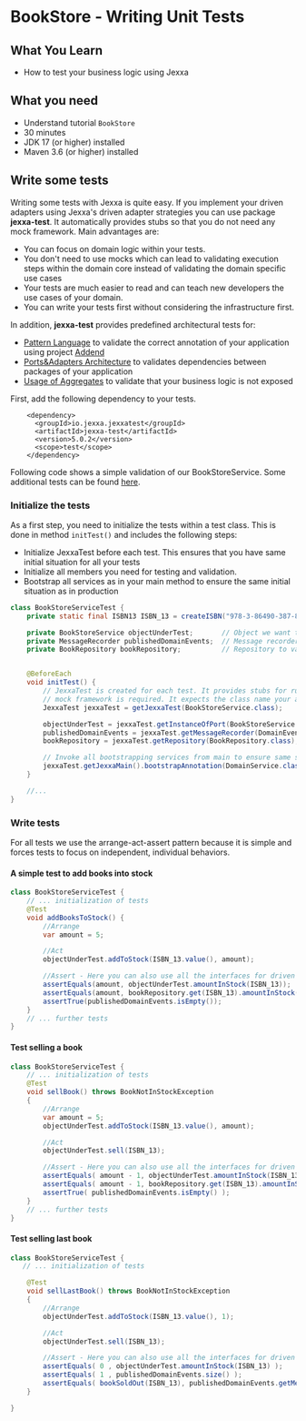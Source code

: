 # BookStore - Writing Unit Tests

## What You Learn

*   How to test your business logic using Jexxa

## What you need

*   Understand tutorial `BookStore`
*   30 minutes
*   JDK 17 (or higher) installed
*   Maven 3.6 (or higher) installed

## Write some tests
Writing some tests with Jexxa is quite easy. If you implement your driven adapters using Jexxa's driven adapter strategies you can use
package **jexxa-test**. It automatically provides stubs so that you do not need any mock framework. Main advantages are:

*   You can focus on domain logic within your tests.
*   You don't need to use mocks which can lead to validating execution steps within the domain core instead of validating the domain specific use cases
*   Your tests are much easier to read and can teach new developers the use cases of your domain.
*   You can write your tests first without considering the infrastructure first.

In addition, **jexxa-test** provides predefined architectural tests for:
*   [Pattern Language](src/test/java/io/jexxa/tutorials/bookstore/architecture/ArchitectureTest.java) to validate the correct annotation of your application using project [Addend](http://addend.jexxa.io/)
*   [Ports&Adapters Architecture](src/test/java/io/jexxa/tutorials/bookstore/architecture/ArchitectureTest.java) to validates dependencies between packages of your application
*   [Usage of Aggregates](src/test/java/io/jexxa/tutorials/bookstore/architecture/ArchitectureTest.java) to validate that your business logic is not exposed

First, add the following dependency to your tests.

```maven
    <dependency>
      <groupId>io.jexxa.jexxatest</groupId>
      <artifactId>jexxa-test</artifactId>
      <version>5.0.2</version>
      <scope>test</scope>
    </dependency>
```

Following code shows a simple validation of our BookStoreService. Some additional tests can be found [here](https://github.com/jexxa-projects/Jexxa/blob/master/tutorials/BookStore/src/test/java/io/jexxa/tutorials/bookstore/applicationservice/BookStoreServiceTest.java).

### Initialize the tests 

As a first step, you need to initialize the tests within a test class. This is done in method `initTest()` and includes 
the following steps: 
*    Initialize JexxaTest before each test. This ensures that you have same initial situation for all your tests 
*    Initialize all members you need for testing and validation. 
*    Bootstrap all services as in your main method to ensure the same initial situation as in production 

```java
class BookStoreServiceTest {
    private static final ISBN13 ISBN_13 = createISBN("978-3-86490-387-8");

    private BookStoreService objectUnderTest;       // Object we want to test
    private MessageRecorder publishedDomainEvents;  // Message recorder to validate published DomainEvents
    private BookRepository bookRepository;          // Repository to validate results in the tests


    @BeforeEach
    void initTest() {
        // JexxaTest is created for each test. It provides stubs for running your tests so that no
        // mock framework is required. It expects the class name your application! 
        JexxaTest jexxaTest = getJexxaTest(BookStoreService.class);

        objectUnderTest = jexxaTest.getInstanceOfPort(BookStoreService.class);
        publishedDomainEvents = jexxaTest.getMessageRecorder(DomainEventSender.class);
        bookRepository = jexxaTest.getRepository(BookRepository.class);

        // Invoke all bootstrapping services from main to ensure same starting point  
        jexxaTest.getJexxaMain().bootstrapAnnotation(DomainService.class);
    }

    //...
}
```
### Write tests 
For all tests we use the arrange-act-assert pattern because it is simple and forces tests to focus on independent, 
individual behaviors.

#### A simple test to add books into stock 
```java
class BookStoreServiceTest {
    // ... initialization of tests 
    @Test
    void addBooksToStock() {
        //Arrange
        var amount = 5;

        //Act
        objectUnderTest.addToStock(ISBN_13.value(), amount);

        //Assert - Here you can also use all the interfaces for driven adapters defined in your application without running the infrastructure
        assertEquals(amount, objectUnderTest.amountInStock(ISBN_13));
        assertEquals(amount, bookRepository.get(ISBN_13).amountInStock());
        assertTrue(publishedDomainEvents.isEmpty());
    }
    // ... further tests 
}
```
#### Test selling a book

```java
class BookStoreServiceTest {
    // ... initialization of tests 
    @Test
    void sellBook() throws BookNotInStockException
    {
        //Arrange
        var amount = 5;
        objectUnderTest.addToStock(ISBN_13.value(), amount);

        //Act
        objectUnderTest.sell(ISBN_13);

        //Assert - Here you can also use all the interfaces for driven adapters defined in your application without running the infrastructure
        assertEquals( amount - 1, objectUnderTest.amountInStock(ISBN_13) );
        assertEquals( amount - 1, bookRepository.get(ISBN_13).amountInStock() );
        assertTrue( publishedDomainEvents.isEmpty() );
    }
    // ... further tests 
}
```
#### Test selling last book
```java
class BookStoreServiceTest {
   // ... initialization of tests

    @Test
    void sellLastBook() throws BookNotInStockException
    {
        //Arrange
        objectUnderTest.addToStock(ISBN_13.value(), 1);

        //Act
        objectUnderTest.sell(ISBN_13);

        //Assert - Here you can also use all the interfaces for driven adapters defined in your application without running the infrastructure
        assertEquals( 0 , objectUnderTest.amountInStock(ISBN_13) );
        assertEquals( 1 , publishedDomainEvents.size() );
        assertEquals( bookSoldOut(ISBN_13), publishedDomainEvents.getMessage(BookSoldOut.class));
    }

}
```